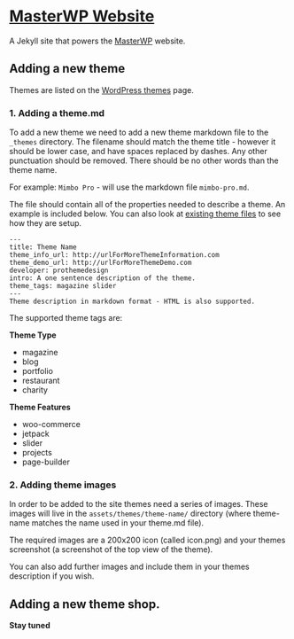 # [MasterWP Website](https://masterwp.co)

A Jekyll site that powers the [MasterWP](https://masterwp.co) website.

## Adding a new theme

Themes are listed on the [WordPress themes](https://masterwp.co/wordpress-themes/) page.

### 1. Adding a theme.md

To add a new theme we need to add a new theme markdown file to the `_themes` directory. The filename should match the theme title - however it should be lower case, and have spaces replaced by dashes. Any other punctuation should be removed. There should be no other words than the theme name.

For example: `Mimbo Pro` - will use the markdown file `mimbo-pro.md`.

The file should contain all of the properties needed to describe a theme. An example is included below. You can also look at [existing theme files](https://github.com/BinaryMoon/MasterWP/tree/master/_themes) to see how they are setup.

```
---
title: Theme Name
theme_info_url: http://urlForMoreThemeInformation.com
theme_demo_url: http://urlForMoreThemeDemo.com
developer: prothemedesign
intro: A one sentence description of the theme.
theme_tags: magazine slider
---
Theme description in markdown format - HTML is also supported.
```

The supported theme tags are:

**Theme Type**
* magazine
* blog
* portfolio
* restaurant
* charity

**Theme Features**
* woo-commerce
* jetpack
* slider
* projects
* page-builder

### 2. Adding theme images

In order to be added to the site themes need a series of images. These images will live in the `assets/themes/theme-name/` directory (where theme-name matches the name used in your theme.md file).

The required images are a 200x200 icon (called icon.png) and your themes screenshot (a screenshot of the top view of the theme).

You can also add further images and include them in your themes description if you wish.

## Adding a new theme shop.

**Stay tuned**
